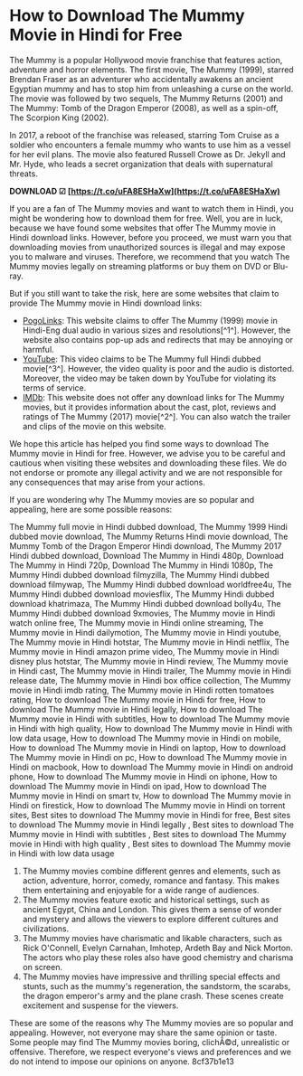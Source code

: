 
 
# How to Download The Mummy Movie in Hindi for Free
 
The Mummy is a popular Hollywood movie franchise that features action, adventure and horror elements. The first movie, The Mummy (1999), starred Brendan Fraser as an adventurer who accidentally awakens an ancient Egyptian mummy and has to stop him from unleashing a curse on the world. The movie was followed by two sequels, The Mummy Returns (2001) and The Mummy: Tomb of the Dragon Emperor (2008), as well as a spin-off, The Scorpion King (2002).
 
In 2017, a reboot of the franchise was released, starring Tom Cruise as a soldier who encounters a female mummy who wants to use him as a vessel for her evil plans. The movie also featured Russell Crowe as Dr. Jekyll and Mr. Hyde, who leads a secret organization that deals with supernatural threats.
 
**DOWNLOAD ☑ [https://t.co/uFA8ESHaXw](https://t.co/uFA8ESHaXw)**


 
If you are a fan of The Mummy movies and want to watch them in Hindi, you might be wondering how to download them for free. Well, you are in luck, because we have found some websites that offer The Mummy movie in Hindi download links. However, before you proceed, we must warn you that downloading movies from unauthorized sources is illegal and may expose you to malware and viruses. Therefore, we recommend that you watch The Mummy movies legally on streaming platforms or buy them on DVD or Blu-ray.
 
But if you still want to take the risk, here are some websites that claim to provide The Mummy movie in Hindi download links:
 
- [PogoLinks](https://pogolinks.art/movies/the-mummy-1999/): This website claims to offer The Mummy (1999) movie in Hindi-Eng dual audio in various sizes and resolutions[^1^]. However, the website also contains pop-up ads and redirects that may be annoying or harmful.
- [YouTube](https://www.youtube.com/watch?v=ymKlng2QgWk): This video claims to be The Mummy full Hindi dubbed movie[^3^]. However, the video quality is poor and the audio is distorted. Moreover, the video may be taken down by YouTube for violating its terms of service.
- [IMDb](https://www.imdb.com/title/tt2345759/): This website does not offer any download links for The Mummy movies, but it provides information about the cast, plot, reviews and ratings of The Mummy (2017) movie[^2^]. You can also watch the trailer and clips of the movie on this website.

We hope this article has helped you find some ways to download The Mummy movie in Hindi for free. However, we advise you to be careful and cautious when visiting these websites and downloading these files. We do not endorse or promote any illegal activity and we are not responsible for any consequences that may arise from your actions.
  
If you are wondering why The Mummy movies are so popular and appealing, here are some possible reasons:
 
The Mummy full movie in Hindi dubbed download,  The Mummy 1999 Hindi dubbed movie download,  The Mummy Returns Hindi movie download,  The Mummy Tomb of the Dragon Emperor Hindi download,  The Mummy 2017 Hindi dubbed download,  Download The Mummy in Hindi 480p,  Download The Mummy in Hindi 720p,  Download The Mummy in Hindi 1080p,  The Mummy Hindi dubbed download filmyzilla,  The Mummy Hindi dubbed download filmywap,  The Mummy Hindi dubbed download worldfree4u,  The Mummy Hindi dubbed download moviesflix,  The Mummy Hindi dubbed download khatrimaza,  The Mummy Hindi dubbed download bolly4u,  The Mummy Hindi dubbed download 9xmovies,  The Mummy movie in Hindi watch online free,  The Mummy movie in Hindi online streaming,  The Mummy movie in Hindi dailymotion,  The Mummy movie in Hindi youtube,  The Mummy movie in Hindi hotstar,  The Mummy movie in Hindi netflix,  The Mummy movie in Hindi amazon prime video,  The Mummy movie in Hindi disney plus hotstar,  The Mummy movie in Hindi review,  The Mummy movie in Hindi cast,  The Mummy movie in Hindi trailer,  The Mummy movie in Hindi release date,  The Mummy movie in Hindi box office collection,  The Mummy movie in Hindi imdb rating,  The Mummy movie in Hindi rotten tomatoes rating,  How to download The Mummy movie in Hindi for free,  How to download The Mummy movie in Hindi legally,  How to download The Mummy movie in Hindi with subtitles,  How to download The Mummy movie in Hindi with high quality,  How to download The Mummy movie in Hindi with low data usage,  How to download The Mummy movie in Hindi on mobile,  How to download The Mummy movie in Hindi on laptop,  How to download The Mummy movie in Hindi on pc,  How to download The Mummy movie in Hindi on macbook,  How to download The Mummy movie in Hindi on android phone,  How to download The Mummy movie in Hindi on iphone,  How to download The Mummy movie in Hindi on ipad,  How to download The Mummy movie in Hindi on smart tv,  How to download The Mummy movie in Hindi on firestick,  How to download The Mummy movie in Hindi on torrent sites,  Best sites to download The Mummy movie in Hindi for free,  Best sites to download The Mummy movie in Hindi legally ,  Best sites to download The Mummy movie in Hindi with subtitles ,  Best sites to download The Mummy movie in Hindi with high quality ,  Best sites to download The Mummy movie in Hindi with low data usage

1. The Mummy movies combine different genres and elements, such as action, adventure, horror, comedy, romance and fantasy. This makes them entertaining and enjoyable for a wide range of audiences.
2. The Mummy movies feature exotic and historical settings, such as ancient Egypt, China and London. This gives them a sense of wonder and mystery and allows the viewers to explore different cultures and civilizations.
3. The Mummy movies have charismatic and likable characters, such as Rick O'Connell, Evelyn Carnahan, Imhotep, Ardeth Bay and Nick Morton. The actors who play these roles also have good chemistry and charisma on screen.
4. The Mummy movies have impressive and thrilling special effects and stunts, such as the mummy's regeneration, the sandstorm, the scarabs, the dragon emperor's army and the plane crash. These scenes create excitement and suspense for the viewers.

These are some of the reasons why The Mummy movies are so popular and appealing. However, not everyone may share the same opinion or taste. Some people may find The Mummy movies boring, clichÃ©d, unrealistic or offensive. Therefore, we respect everyone's views and preferences and we do not intend to impose our opinions on anyone.
 8cf37b1e13
 
